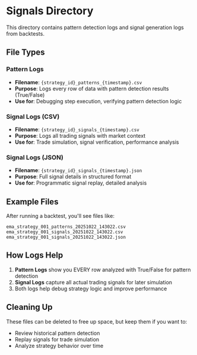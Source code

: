 # Signals Directory

This directory contains pattern detection logs and signal generation logs from backtests.

## File Types

### Pattern Logs
- **Filename**: `{strategy_id}_patterns_{timestamp}.csv`
- **Purpose**: Logs every row of data with pattern detection results (True/False)
- **Use for**: Debugging step execution, verifying pattern detection logic

### Signal Logs (CSV)
- **Filename**: `{strategy_id}_signals_{timestamp}.csv`
- **Purpose**: Logs all trading signals with market context
- **Use for**: Trade simulation, signal verification, performance analysis

### Signal Logs (JSON)
- **Filename**: `{strategy_id}_signals_{timestamp}.json`
- **Purpose**: Full signal details in structured format
- **Use for**: Programmatic signal replay, detailed analysis

## Example Files

After running a backtest, you'll see files like:
```
ema_strategy_001_patterns_20251022_143022.csv
ema_strategy_001_signals_20251022_143022.csv
ema_strategy_001_signals_20251022_143022.json
```

## How Logs Help

1. **Pattern Logs** show you EVERY row analyzed with True/False for pattern detection
2. **Signal Logs** capture all actual trading signals for later simulation
3. Both logs help debug strategy logic and improve performance

## Cleaning Up

These files can be deleted to free up space, but keep them if you want to:
- Review historical pattern detection
- Replay signals for trade simulation
- Analyze strategy behavior over time
